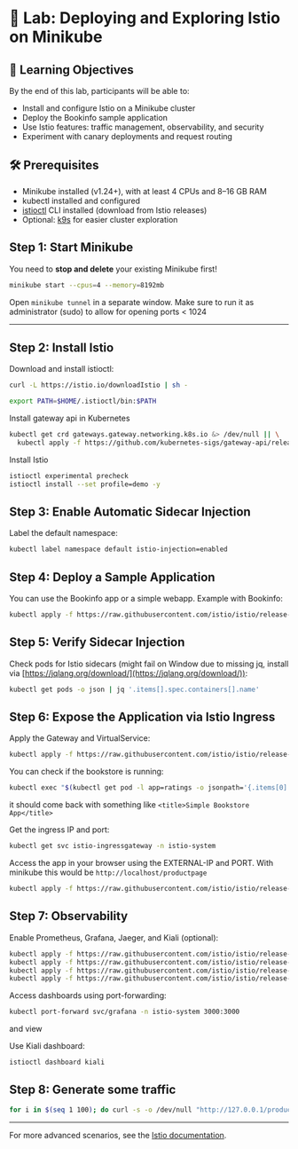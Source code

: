 # 🧪 Lab: Deploying and Exploring Istio on Minikube

## 🎯 Learning Objectives

By the end of this lab, participants will be able to:

- Install and configure Istio on a Minikube cluster
- Deploy the Bookinfo sample application
- Use Istio features: traffic management, observability, and security
- Experiment with canary deployments and request routing

## 🛠️ Prerequisites

- Minikube installed (v1.24+), with at least 4 CPUs and 8–16 GB RAM
- kubectl installed and configured
- [istioctl](https://istio.io/latest/docs/ops/diagnostic-tools/istioctl/) CLI installed (download from Istio releases)
- Optional: [k9s](https://k9scli.io/) for easier cluster exploration 

## Step 1: Start Minikube
You need to **stop and delete** your existing Minikube first!

```sh
minikube start --cpus=4 --memory=8192mb
```


Open `minikube tunnel` in a separate window. Make sure to run it as administrator (sudo) to allow for opening ports < 1024

---

## Step 2: Install Istio

Download and install istioctl:
```sh
curl -L https://istio.io/downloadIstio | sh -

export PATH=$HOME/.istioctl/bin:$PATH 
```

Install gateway api in Kubernetes
```sh
kubectl get crd gateways.gateway.networking.k8s.io &> /dev/null || \
  kubectl apply -f https://github.com/kubernetes-sigs/gateway-api/releases/download/v1.3.0/standard-install.yaml
```

Install Istio
```sh
istioctl experimental precheck
istioctl install --set profile=demo -y
```

## Step 3: Enable Automatic Sidecar Injection
Label the default namespace:
```sh
kubectl label namespace default istio-injection=enabled
```

## Step 4: Deploy a Sample Application
You can use the Bookinfo app or a simple webapp. Example with Bookinfo:
```sh
kubectl apply -f https://raw.githubusercontent.com/istio/istio/release-1.19/samples/bookinfo/platform/kube/bookinfo.yaml
```

## Step 5: Verify Sidecar Injection
Check pods for Istio sidecars (might fail on Window due to missing jq, install via [https://jqlang.org/download/](https://jqlang.org/download/)):

```sh
kubectl get pods -o json | jq '.items[].spec.containers[].name'
```

## Step 6: Expose the Application via Istio Ingress
Apply the Gateway and VirtualService:
```sh
kubectl apply -f https://raw.githubusercontent.com/istio/istio/release-1.19/samples/bookinfo/networking/bookinfo-gateway.yaml
```

You can check if the bookstore is running:
```sh
kubectl exec "$(kubectl get pod -l app=ratings -o jsonpath='{.items[0].metadata.name}')" -c ratings -- curl -sS productpage:9080/productpage | grep -o "<title>.*</title>"
```
it should come back with something like `<title>Simple Bookstore App</title>`

Get the ingress IP and port:
```sh
kubectl get svc istio-ingressgateway -n istio-system
```
Access the app in your browser using the EXTERNAL-IP and PORT. With minikube this would be `http://localhost/productpage`

```sh
kubectl apply -f https://raw.githubusercontent.com/istio/istio/release-1.27/samples/bookinfo/networking/destination-rule-all.yaml
```

## Step 7: Observability
Enable Prometheus, Grafana, Jaeger, and Kiali (optional):
```sh
kubectl apply -f https://raw.githubusercontent.com/istio/istio/release-1.19/samples/addons/prometheus.yaml
kubectl apply -f https://raw.githubusercontent.com/istio/istio/release-1.19/samples/addons/grafana.yaml
kubectl apply -f https://raw.githubusercontent.com/istio/istio/release-1.19/samples/addons/jaeger.yaml
kubectl apply -f https://raw.githubusercontent.com/istio/istio/release-1.19/samples/addons/kiali.yaml
```
Access dashboards using port-forwarding:
```sh
kubectl port-forward svc/grafana -n istio-system 3000:3000
```

and view

Use Kiali dashboard:
```
istioctl dashboard kiali
```

## Step 8: Generate some traffic

```sh
for i in $(seq 1 100); do curl -s -o /dev/null "http://127.0.0.1/productpage"; done
```
---
For more advanced scenarios, see the [Istio documentation](https://istio.io/latest/docs/).